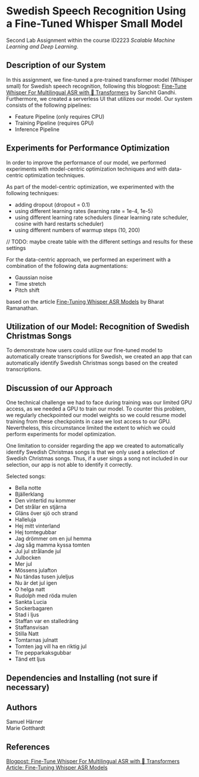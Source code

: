 # Swedish Speech Recognition Using a Fine-Tuned Whisper Small Model
Second Lab Assignment within the course ID2223 *Scalable Machine Learning and Deep Learning*.

## Description of our System
In this assignment, we fine-tuned a pre-trained transformer model (Whisper small) for Swedish speech recognition, following this blogpost: [Fine-Tune Whisper For Multilingual ASR with 🤗 Transformers](https://huggingface.co/blog/fine-tune-whisper) by Sanchit Gandhi. Furthermore, we created a serverless UI that utilizes our model. Our system consists of the following pipelines:

- Feature Pipeline (only requires CPU)
- Training Pipeline (requires GPU)
- Inference Pipeline

## Experiments for Performance Optimization
In order to improve the performance of our model, we performed experiments with model-centric optimization techniques and with data-centric optimization techniques. 

As part of the model-centric optimization, we experimented with the following techniques:
- adding dropout (dropout = 0.1)
- using different learning rates (learning rate = 1e-4, 1e-5)
- using different learning rate schedulers (linear learning rate scheduler, cosine with hard restarts scheduler)
- using different numbers of warmup steps (10, 200)

// TODO: maybe create table with the different settings and results for these settings

For the data-centric approach, we performed an experiment with a combination of the following data augmentations:
- Gaussian noise
- Time stretch
- Pitch shift

based on the article [Fine-Tuning Whisper ASR Models](https://wandb.ai/parambharat/whisper_finetuning/reports/Fine-Tuning-Whisper-ASR-Models---VmlldzozMTEzNDE5) by Bharat Ramanathan.

## Utilization of our Model: Recognition of Swedish Christmas Songs
To demonstrate how users could utilize our fine-tuned model to automatically create transcriptions for Swedish, we created an app that can automatically identify Swedish Christmas songs based on the created transcriptions.

## Discussion of our Approach
One technical challenge we had to face during training was our limited GPU access, as we needed a GPU to train our model. To counter this problem, we regularly checkpointed our model weights so we could resume model training from these checkpoints in case we lost access to our GPU. Nevertheless, this circumstance limited the extent to which we could perform experiments for model optimization.

One limitation to consider regarding the app we created to automatically identify Swedish Christmas songs is that we only used a selection of Swedish Christmas songs. Thus, if a user sings a song not included in our selection, our app is not able to identify it correctly.

Selected songs:
- Bella notte
- Bjällerklang
- Den vintertid nu kommer
- Det strålar en stjärna
- Gläns över sjö och strand
- Halleluja
- Hej mitt vinterland
- Hej tomtegubbar
- Jag drömmer om en jul hemma
- Jag såg mamma kyssa tomten
- Jul jul strålande jul
- Julbocken
- Mer jul
- Mössens julafton
- Nu tändas tusen juleljus
- Nu är det jul igen
- O helga natt
- Rudolph med röda mulen
- Sankta Lucia
- Sockerbagaren
- Stad i ljus
- Staffan var en stalledräng
- Staffansvisan
- Stilla Natt
- Tomtarnas julnatt
- Tomten jag vill ha en riktig jul
- Tre pepparkaksgubbar
- Tänd ett ljus

## Dependencies and Installing (not sure if necessary)

## Authors
Samuel Härner\
Marie Gotthardt

## References
[Blogpost: Fine-Tune Whisper For Multilingual ASR with 🤗 Transformers](https://huggingface.co/blog/fine-tune-whisper) \
[Article: Fine-Tuning Whisper ASR Models](https://wandb.ai/parambharat/whisper_finetuning/reports/Fine-Tuning-Whisper-ASR-Models---VmlldzozMTEzNDE5)

